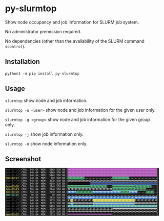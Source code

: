 # py-slurmtop

Show node occupancy and job information for SLURM job system.

No administrator premission required.

No dependencies
(other than the availability of the SLURM command ``scontrol``).

## Installation

```
python3 -m pip install py-slurmtop
```

## Usage

``slurmtop`` show node and job information.

``slurmtop -u <user>`` show node and job information for the given user only.

``slurmtop -g <group>`` show node and job information for the given group only.

``slurmtop -j`` show job information only.

``slurmtop -n`` show node information only.

## Screenshot

![Screenshot](screenshot.png)
